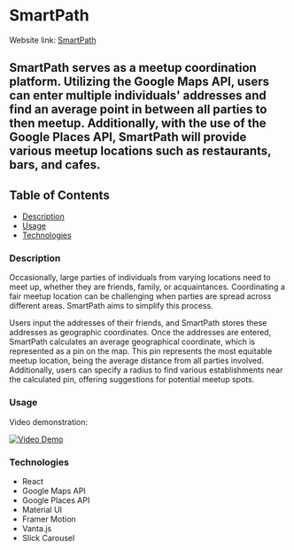 # SmartPath

Website link:
[SmartPath](https://654bfc206e1db14ba89bc482--precious-fox-3394d9.netlify.app/)

## SmartPath serves as a meetup coordination platform. Utilizing the Google Maps API, users can enter multiple individuals' addresses and find an average point in between all parties to then meetup. Additionally, with the use of the Google Places API, SmartPath will provide various meetup locations such as restaurants, bars, and cafes.

## Table of Contents

- [Description](#description)
- [Usage](#usage)
- [Technologies](#technologies)

### Description

Occasionally, large parties of individuals from varying locations need to meet up, whether they are friends, family, or acquaintances. Coordinating a fair meetup location can be challenging when parties are spread across different areas. SmartPath aims to simplify this process.

Users input the addresses of their friends, and SmartPath stores these addresses as geographic coordinates. Once the addresses are entered, SmartPath calculates an average geographical coordinate, which is represented as a pin on the map. This pin represents the most equitable meetup location, being the average distance from all parties involved. Additionally, users can specify a radius to find various establishments near the calculated pin, offering suggestions for potential meetup spots.

### Usage

Video demonstration:

[![Video Demo](https://youtu.be/x7M18tMKgYs?si=7j7bCmEWMX2mdDB-/0.jpg)](https://youtu.be/x7M18tMKgYs?si=7j7bCmEWMX2mdDB-)

### Technologies

- React
- Google Maps API
- Google Places API
- Material UI
- Framer Motion
- Vanta.js
- Slick Carousel
